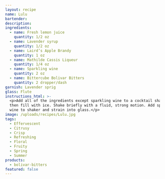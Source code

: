 ```yaml
---
layout: recipe
name: Lulu
bartender:
description:
ingredients:
  - name: Fresh lemon juice
    quantity: 1/2 oz
  - name: Lavender syrup
    quantity: 1/2 oz
  - name: Laird’s Apple Brandy
    quantity: 1 oz
  - name: Mathilde Cassis Liqueur
    quantity: 1/4 oz
  - name: Sparkling wine
    quantity: 2 oz
  - name: Bittercube Bolivar Bitters
    quantity: 2 dropper/dash
garnish: Lavender sprig
glass: Flute
instructions_html: >-
  <p>Add all of the ingredients except sparkling wine to a cocktail shaker and
  then fill with ice. Shake briefly with a fluid, strong motion. Add sparkling
  wine to shaker and strain into glass.</p>
image: /uploads/recipes/Lulu.jpg
tags:
  - Effervescent
  - Citrusy
  - Crisp
  - Refreshing
  - Floral
  - Fruity
  - Spring
  - Summer
products:
  - bolivar-bitters
featured: false
---
```



